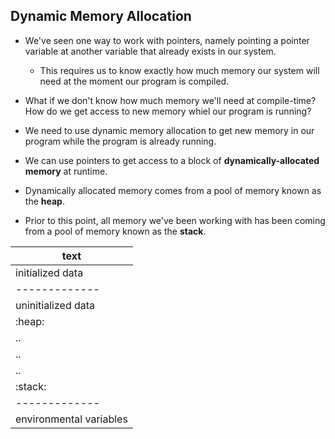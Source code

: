 ## Dynamic Memory Allocation

- We've seen one way to work with pointers,
namely pointing a pointer variable at another variable that already exists in our system.
	- This requires us to know exactly how much memory our system will need at the moment our program
	is compiled.

- What if we don't know how much memory we'll need at compile-time?
How do we get access to new memory whiel our program is running?

- We need to use dynamic memory allocation to get new memory in our program
while the program is already running.

- We can use pointers to get access to a block of **dynamically-allocated memory** at runtime.

- Dynamically allocated memory comes from a pool of memory known as the **heap**.

- Prior to this point, all memory we've been working with has been coming from a pool of memory known as the **stack**.


| **text**	|
| ------------- |
|	initialized data	|
| ------------- |
|	uninitialized data	|
|	:heap:	|
|	..		|
|	..		|
|	..		|
|	:stack:	|
| ------------- |
|	environmental variables	|